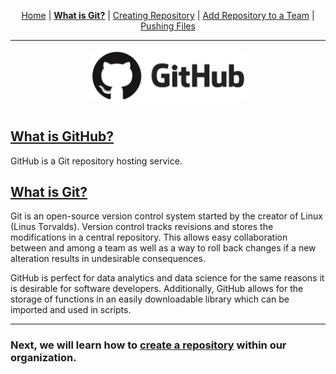 <p align="center">
	<a href="../README.md">Home</a> | 
	<b><a href="what_is_git.md">What is Git?</a></b> |
	<a href="creating_repo.md">Creating Repository</a> |
	<a href="add_repo_to_team.md">Add Repository to a Team</a> |
	<a href="pushing.md">Pushing Files</a>
</p>

---

<p align="center"><img src="../img/github_logo.PNG" alt="GitHub logo" width=50% height=50% /></p>

#

## [What is GitHub?](https://techcrunch.com/2012/07/14/what-exactly-is-github-anyway/)

GitHub is a Git repository hosting service.

## [What is Git?](https://www.howtogeek.com/180167/htg-explains-what-is-github-and-what-do-geeks-use-it-for/)

Git is an open-source version control system started by the creator of Linux (Linus Torvalds). Version control tracks revisions and stores the modifications in a central repository. This allows easy collaboration between and among a team as well as a way to roll back changes if a new alteration results in undesirable consequences.

GitHub is perfect for data analytics and data science for the same reasons it is desirable for software developers. Additionally, GitHub allows for the storage of functions in an easily downloadable library which can be imported and used in scripts.

---

### Next, we will learn how to [create a repository](creating_repo.md) within our organization.











